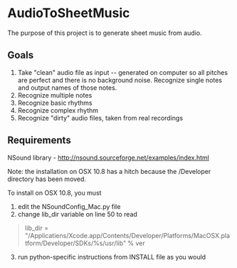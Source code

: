 AudioToSheetMusic
=================

The purpose of this project is to generate sheet music from audio.

Goals
-----

1. Take "clean" audio file as input -- generated on computer so all pitches are perfect and there is no background noise. Recognize single notes and output names of those notes.
2. Recognize multiple notes
3. Recognize basic rhythms
4. Recognize complex rhythm
5. Recognize "dirty" audio files, taken from real recordings 


Requirements
------------

NSound library - http://nsound.sourceforge.net/examples/index.html

Note: the installation on OSX 10.8 has a hitch because the /Developer directory has been moved.

To install on OSX 10.8, you must 
1. edit the NSoundConfig\_Mac.py file
2. change lib\_dir variable on line 50 to read
> lib\_dir = "/Applicatiens/Xcode.app/Contents/Developer/Platforms/MacOSX.platform/Developer/SDKs/%s/usr/lib" % ver

3. run python-specific instructions from INSTALL file as you would
